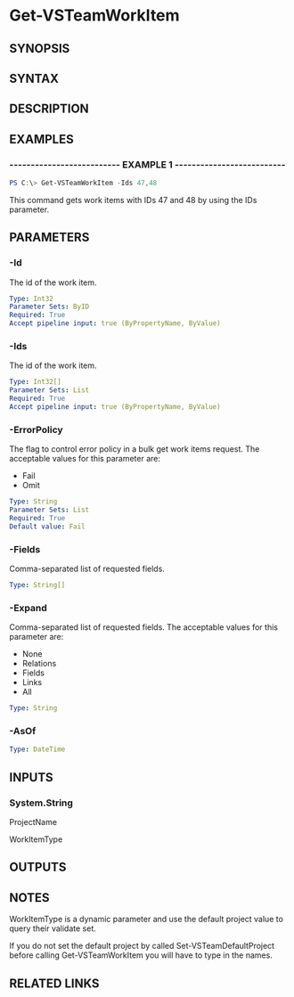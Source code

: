 <!-- #include "./common/header.md" -->

# Get-VSTeamWorkItem

## SYNOPSIS

<!-- #include "./synopsis/Get-VSTeamWorkItem.md" -->

## SYNTAX

## DESCRIPTION

<!-- #include "./synopsis/Get-VSTeamWorkItem.md" -->

## EXAMPLES

### -------------------------- EXAMPLE 1 --------------------------

```PowerShell
PS C:\> Get-VSTeamWorkItem -Ids 47,48
```

This command gets work items with IDs 47 and 48 by using the IDs parameter.

## PARAMETERS

### -Id

The id of the work item.

```yaml
Type: Int32
Parameter Sets: ByID
Required: True
Accept pipeline input: true (ByPropertyName, ByValue)
```

### -Ids

The id of the work item.

```yaml
Type: Int32[]
Parameter Sets: List
Required: True
Accept pipeline input: true (ByPropertyName, ByValue)
```

### -ErrorPolicy

The flag to control error policy in a bulk get work items request.  The acceptable values for this parameter are:

- Fail
- Omit

```yaml
Type: String
Parameter Sets: List
Required: True
Default value: Fail
```

### -Fields

Comma-separated list of requested fields.

```yaml
Type: String[]
```

### -Expand

Comma-separated list of requested fields.  The acceptable values for this parameter are:

- None
- Relations
- Fields
- Links
- All

```yaml
Type: String
```

### -AsOf

```yaml
Type: DateTime
```

## INPUTS

### System.String

ProjectName

WorkItemType

## OUTPUTS

## NOTES

WorkItemType is a dynamic parameter and use the default project value to query their validate set.

If you do not set the default project by called Set-VSTeamDefaultProject before calling Get-VSTeamWorkItem you will have to type in the names.

## RELATED LINKS